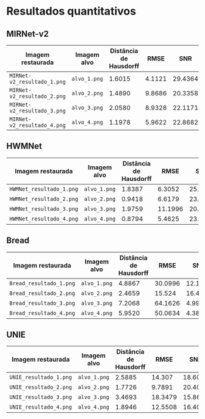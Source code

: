 # Resultados quantitativos
## MIRNet-v2
| Imagem restaurada | Imagem alvo | Distância de Hausdorff | RMSE | SNR | PSNR | SSIM |
| ----------- | ----------- | ----------- | ----------- | ----------- | ----------- | ----------- |
| `MIRNet-v2_resultado_1.png` | `alvo_1.png` | 1.6015 | 4.1121 | 29.4364 | 35.3415 | 0.9572 |
| `MIRNet-v2_resultado_2.png` | `alvo_2.png` | 1.4890 | 9.8686 | 20.3358 | 28.9913 | 0.9215 |
| `MIRNet-v2_resultado_3.png` | `alvo_3.png` | 2.0580 | 8.9328 | 22.1171 | 31.1555 | 0.8693 |
| `MIRNet-v2_resultado_4.png` | `alvo_4.png` | 1.1978 | 5.9622 | 22.8682 | 33.1336 | 0.8674 |

## HWMNet
| Imagem restaurada | Imagem alvo | Distância de Hausdorff | RMSE | SNR | PSNR | SSIM |
| ----------- | ----------- | ----------- | ----------- | ----------- | ----------- | ----------- |
| `HWMNet_resultado_1.png` | `alvo_1.png` | 1.8387 | 6.3052 | 25.7237 | 31.7868 | 0.9565 |
| `HWMNet_resultado_2.png` | `alvo_2.png` | 0.9418 | 6.6179 | 23.8065 | 32.0371 | 0.9313 |
| `HWMNet_resultado_3.png` | `alvo_3.png` | 1.9759 | 11.1996 | 20.1528 | 29.6744 | 0.8753 |
| `HWMNet_resultado_4.png` | `alvo_4.png` | 0.8794 | 5.4625 | 23.6284 | 33.3243 | 0.88 |

## Bread
| Imagem restaurada | Imagem alvo | Distância de Hausdorff | RMSE | SNR | PSNR | SSIM |
| ----------- | ----------- | ----------- | ----------- | ----------- | ----------- | ----------- |
| `Bread_resultado_1.png` | `alvo_1.png` | 4.8867 | 30.0996 | 12.1465 | 28.2778 | 0.8789 |
| `Bread_resultado_2.png` | `alvo_2.png` | 2.4659 | 15.524 | 16.4008 | 28.2999 | 0.8636 |
| `Bread_resultado_3.png` | `alvo_3.png` | 7.2068 | 64.1626 | 4.9912 | 27.5612 | 0.4855 |
| `Bread_resultado_4.png` | `alvo_4.png` | 5.9520 | 50.0634 | 4.3858 | 27.3278 | 0.4787 |

## UNIE
| Imagem restaurada | Imagem alvo | Distância de Hausdorff | RMSE | SNR | PSNR | SSIM |
| ----------- | ----------- | ----------- | ----------- | ----------- | ----------- | ----------- |
| `UNIE_resultado_1.png` | `alvo_1.png` | 2.5885 | 14.307 | 18.6067 | 29.3778 | 0.8284 |
| `UNIE_resultado_2.png` | `alvo_2.png` | 1.7726 | 9.7891 | 20.406 | 31.558 | 0.8176 |
| `UNIE_resultado_3.png` | `alvo_3.png` | 3.4693 | 18.3479 | 15.8651 | 29.024 | 0.6318 |
| `UNIE_resultado_4.png` | `alvo_4.png` | 1.8946 | 12.5508 | 16.4028 | 29.6448 | 0.7298 |